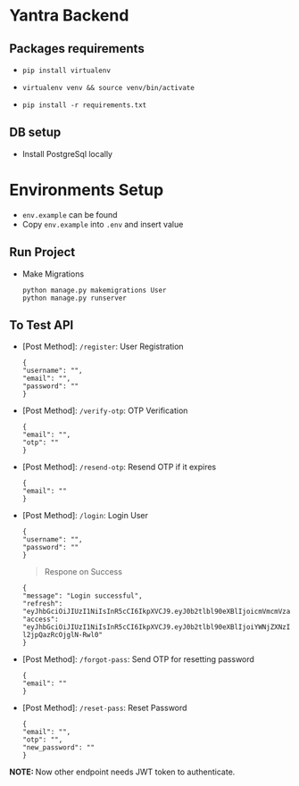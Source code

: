 # Yantra Backend

## Packages requirements
- `pip install virtualenv`
- `virtualenv venv && source venv/bin/activate`

- `pip install -r requirements.txt`


## DB setup
- Install PostgreSql locally

# Environments Setup
- `env.example` can be found
- Copy `env.example` into `.env` and insert value



## Run Project
- Make Migrations
    ```
    python manage.py makemigrations User 
    python manage.py runserver
    ```


## To Test API
- [Post Method]: `/register`: User Registration
    ```
    {
    "username": "",
    "email": "",
    "password": ""
    }
    ```

- [Post Method]: `/verify-otp`: OTP Verification
    ```
    {
    "email": "",
    "otp": ""
    }
    ```
- [Post Method]: `/resend-otp`: Resend OTP if it expires
    ```
    {
    "email": ""
    }
    ```

- [Post Method]: `/login`: Login User
    ```
    {
    "username": "",
    "password": ""
    }
    ```
    >Respone on Success
    ```
    {
    "message": "Login successful",
    "refresh": "eyJhbGciOiJIUzI1NiIsInR5cCI6IkpXVCJ9.eyJ0b2tlbl90eXBlIjoicmVmcmVzaCIsImV4cCI6MTY4OTE4OTU2OCwiaWF0IjoxNjg2NTk3NTY4LCJqdGkiOiJkZjBhMGU3MzI4MzE0M2JiYjQyOWJmMTBhODgzNTg3YiIsInVzZXJfaWQiOiIxMDNkZjI3OS0yNzUzLTRhMjUtYTkxYS1mNTFiMDFlYmYzN2QifQ.Rz5IS0Yvx8d1iSJMFmU20oJDidAQI29USpxPUNOAPHI",
    "access": "eyJhbGciOiJIUzI1NiIsInR5cCI6IkpXVCJ9.eyJ0b2tlbl90eXBlIjoiYWNjZXNzIiwiZXhwIjoxNjg2NTk4NDY4LCJpYXQiOjE2ODY1OTc1NjgsImp0aSI6IjQwZGNjMWVkYzE3MzRiMjE5NWJiNzljZmRiYjg3ZWY0IiwidXNlcl9pZCI6IjEwM2RmMjc5LTI3NTMtNGEyNS1hOTFhLWY1MWIwMWViZjM3ZCJ9.CYynTtIlx6nnLFYQbOIhBsg-l2jpQazRcOjglN-Rwl0"
    }
    ```
- [Post Method]: `/forgot-pass`: Send OTP for resetting password
    ```
    {
    "email": ""
    }
    ```
- [Post Method]: `/reset-pass`: Reset Password
    ```
    {
    "email": "",
    "otp": "",
    "new_password": ""
    }
    ```

<b>NOTE: </b> Now other endpoint needs JWT token to authenticate.